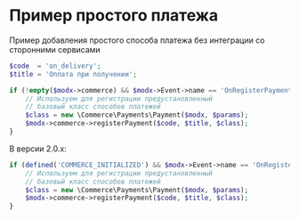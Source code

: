 # Пример простого платежа

Пример добавления простого способа платежа без интеграции со сторонними сервисами

```php
$code  = 'on_delivery';
$title = 'Оплата при получении';

if (!empty($modx->commerce) && $modx->Event->name == 'OnRegisterPayments') {
    // Используем для регистрации предустановленный
    // базовый класс способов платежей
    $class = new \Commerce\Payments\Payment($modx, $params);
    $modx->commerce->registerPayment($code, $title, $class);
}
```

В версии 2.0.x:

```php
if (defined('COMMERCE_INITIALIZED') && $modx->Event->name == 'OnRegisterPayments') {
    // Используем для регистрации предустановленный
    // базовый класс способов платежей
    $class = new \Commerce\Payments\Payment($modx, $params);
    $modx->commerce->registerPayment($code, $title, $class);
}
```
